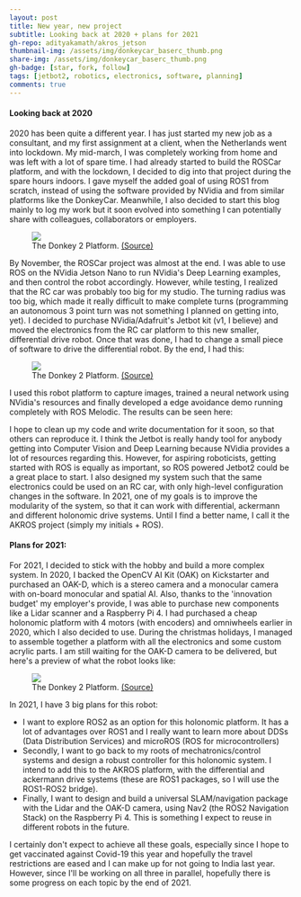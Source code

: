 ```yaml
---
layout: post
title: New year, new project
subtitle: Looking back at 2020 + plans for 2021
gh-repo: adityakamath/akros_jetson
thumbnail-img: /assets/img/donkeycar_baserc_thumb.png
share-img: /assets/img/donkeycar_baserc_thumb.png
gh-badge: [star, fork, follow]
tags: [jetbot2, robotics, electronics, software, planning]
comments: true
---
```


#### Looking back at 2020

2020 has been quite a different year. I has just started my new job as a consultant, and my first assignment at a client, when the Netherlands went into lockdown. My mid-march, I was completely working from home and was left with a lot of spare time. I had already started to build the ROSCar platform, and with the lockdown, I decided to dig into that project during the spare hours indoors. I gave myself the added goal of using ROS1 from scratch, instead of using the software provided by NVidia and from similar platforms like the DonkeyCar. Meanwhile, I also decided to start this blog mainly to log my work but it soon evolved into something I can potentially share with colleagues, collaborators or employers. 

<figure class="aligncenter">
	<img src="https://adityakamath.github.com/assets/img/donkeycar_donkey2.png" />
	<figcaption>The Donkey 2 Platform. <a href="https://www.donkeycar.com/" target="_blank">(Source)</a></figcaption>
</figure>

By November, the ROSCar project was almost at the end. I was able to use ROS on the NVidia Jetson Nano to run NVidia's Deep Learning examples, and then control the robot accordingly. However, while testing, I realized that the RC car was probably too big for my studio. The turning radius was too big, which made it really difficult to make complete turns (programming an autonomous 3 point turn was not something I planned on getting into, yet). I decided to purchase NVidia/Adafruit's Jetbot kit (v1, I believe) and moved the electronics from the RC car platform to this new smaller, differential drive robot. Once that was done, I had to change a small piece of software to drive the differential robot. By the end, I had this:

<figure class="aligncenter">
	<img src="https://adityakamath.github.com/assets/img/donkeycar_donkey2.png" />
	<figcaption>The Donkey 2 Platform. <a href="https://www.donkeycar.com/" target="_blank">(Source)</a></figcaption>
</figure>

I used this robot platform to capture images, trained a neural network using NVidia's resources and finally developed a edge avoidance demo running completely with ROS Melodic. The results can be seen here:

<add video>

I hope to clean up my code and write documentation for it soon, so that others can reproduce it. I think the Jetbot is really handy tool for anybody getting into Computer Vision and Deep Learning because NVidia provides a lot of resources regarding this. However, for aspiring roboticists, getting started with ROS is equally as important, so ROS powered Jetbot2 could be a great place to start. I also designed my system such that the same electronics could be used on an RC car, with only high-level configuration changes in the software. In 2021, one of my goals is to improve the modularity of the system, so that it can work with differential, ackermann and different holonomic drive systems. Until I find a better name, I call it the AKROS project (simply my initials + ROS).

#### Plans for 2021:

For 2021, I decided to stick with the hobby and build a more complex system. In 2020, I backed the OpenCV AI Kit (OAK) on Kickstarter and purchased an OAK-D, which is a stereo camera and a monocular camera with on-board monocular and spatial AI. Also, thanks to the 'innovation budget' my employer's provide, I was able to purchase new components like a Lidar scanner and a Raspberry Pi 4. I had purchased a cheap holonomic platform with 4 motors (with encoders) and omniwheels earlier in 2020, which I also decided to use. During the christmas holidays, I managed to assemble together a platform with all the electronics and some custom acrylic parts. I am still waiting for the OAK-D camera to be delivered, but here's a preview of what the robot looks like:

<figure class="aligncenter">
	<img src="https://adityakamath.github.com/assets/img/donkeycar_donkey2.png" />
	<figcaption>The Donkey 2 Platform. <a href="https://www.donkeycar.com/" target="_blank">(Source)</a></figcaption>
</figure>

In 2021, I have 3 big plans for this robot: 

* I want to explore ROS2 as an option for this holonomic platform. It has a lot of advantages over ROS1 and I really want to learn more about DDSs (Data Distribution Services) and microROS (ROS for microcontrollers)
* Secondly, I want to go back to my roots of mechatronics/control systems and design a robust controller for this holonomic system. I intend to add this to the AKROS platform, with the differential and ackermann drive systems (these are ROS1 packages, so I will use the ROS1-ROS2 bridge). 
* Finally, I want to design and build a universal SLAM/navigation package with the Lidar and the OAK-D camera, using Nav2 (the ROS2 Navigation Stack) on the Raspberry Pi 4. This is something I expect to reuse in different robots in the future.

I certainly don't expect to achieve all these goals, especially since I hope to get vaccinated against Covid-19 this year and hopefully the travel restrictions are eased and I can make up for not going to India last year. However, since I'll be working on all three in parallel, hopefully there is some progress on each topic by the end of 2021.
